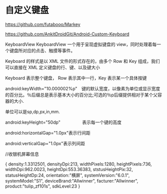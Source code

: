 # 自定义键盘

https://github.com/futabooo/Markey

https://github.com/AnkitDroidGit/Android-Custom-Keyboard


KeyboardView
KeyboardView 一个用于呈现虚拟键盘的 view，同时处理着每一个键盘所对应的点击、触摸等事件。

Keyboard 的样式是以 XML 文件的形式存在的，由多个 Row 和 Key 组成，我们可以直接在 XML 定义键盘的行、键、以及键大小


Keyboard 表示整个键盘， Row 表示其中一行，Key 表示某一个具体按键

android:keyWidth="10.000002%p"　键的默认宽度，以像素为单位或显示宽度的百分比。％后缀总是表示基本大小的百分比;可选的％p后缀提供相对于某个父容器的大小.

单位可以是sp,dp,px,in,mm.

android:keyHeight="50dp"　　　　　表示每一个键的高度

android:horizontalGap="1.0px"表示行间距

android:verticalGap="1.0px"表示列间距


//收银机屏幕信息

{
density:1.3312501,
densityDpi:213,
widthPixels:1280, heightPixels:736,
widthDpi:962.0023, heightDpi:553.36383,
ststusHeightPix:32, statusHeightDp:24,
orientation:"横屏", systemVersion:"6.0.1",
systemModel:"S1", deviceBrand:"Allwinner",
facturer:"Allwinner", product:"tulip_zf101s",
sdkLevel:23
}
